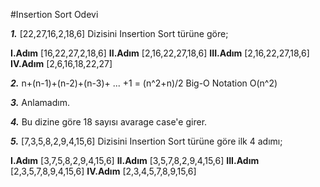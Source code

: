 #Insertion Sort Odevi


***1.*** [22,27,16,2,18,6] Dizisini Insertion Sort türüne göre;

  **I.Adım** [16,22,27,2,18,6]
 **II.Adım** [2,16,22,27,18,6]
**III.Adım** [2,16,22,27,18,6]
 **IV.Adım** [2,6,16,18,22,27]

***2.*** n+(n-1)+(n-2)+(n-3)+ ... +1 = (n^2+n)/2 
Big-O Notation O(n^2)

***3.*** Anlamadım.

***4.*** Bu dizine göre 18 sayısı avarage case'e girer.

***5.*** [7,3,5,8,2,9,4,15,6] Dizisini Insertion Sort türüne göre ilk 4 adımı;

  **I.Adım** [3,7,5,8,2,9,4,15,6]
 **II.Adım** [3,5,7,8,2,9,4,15,6]
**III.Adım** [2,3,5,7,8,9,4,15,6]
 **IV.Adım** [2,3,4,5,7,8,9,15,6]